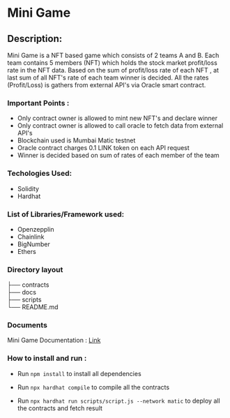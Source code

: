 # Mini Game

## Description:
 
Mini Game is a NFT based game which consists of 2 teams A and B. Each team contains 5 members (NFT) which holds the stock market profit/loss rate in the NFT data. Based on the sum of profit/loss rate of each NFT , at last sum of all NFT's rate of each team winner is decided. All the rates (Profit/Loss) is gathers from external API's via Oracle smart contract.

### Important Points :

- Only contract owner is allowed to mint new NFT's and declare winner
- Only contract owner is allowed to call oracle to fetch data from external API's
- Blockchain used is Mumbai Matic testnet
- Oracle contract charges 0.1 LINK token on each API request
- Winner is decided based on sum of rates of each member of the team

### Techologies Used:

- Solidity
- Hardhat

### List of Libraries/Framework used:

- Openzepplin
- Chainlink
- BigNumber
- Ethers

### Directory layout
       
├── contracts                    
├── docs                    
├── scripts                             
└── README.md

### Documents

Mini Game Documentation :  [Link](https://mylink.pdf)

### How to install and run :

- Run `npm install` to install all dependencies

- Run `npx hardhat compile` to compile all the contracts

- Run `npx hardhat run scripts/script.js --network matic` to deploy all the contracts and fetch result
